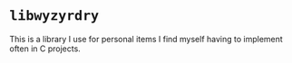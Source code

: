 # `libwyzyrdry`

This is a library I use for personal items I find myself having to implement
often in C projects.
